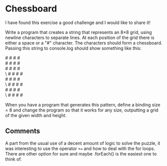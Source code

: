 # Chessboard
I have found this exercise a good challenge and I would like to share it!

Write a program that creates a string that represents an 8×8 grid, using newline
characters to separate lines. At each position of the grid there is either a space
or a "#" character. The characters should form a chessboard.
Passing this string to console.log should show something like this:

\# # # #<br>
 \# # # #<br>
\# # # #<br>
\ # # # #<br>
\# # # #<br>
\ # # # #<br>
\# # # #<br>
\ # # # #<br>

When you have a program that generates this pattern, define a binding size
= 8 and change the program so that it works for any size, outputting a grid
of the given width and height.

## Comments
A part from the usual use of a decent amount of logic to solve the puzzle, it was interesting to use the operator `+=` and how to deal with the for loops.
There are other option for sure and maybe .forEach() is the easiest one to think of.

